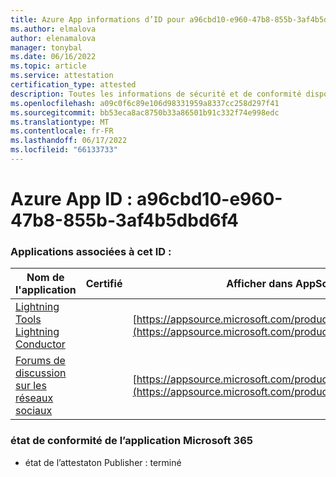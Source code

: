 ```yaml
---
title: Azure App informations d’ID pour a96cbd10-e960-47b8-855b-3af4b5dbd6f4
ms.author: elmalova
author: elenamalova
manager: tonybal
ms.date: 06/16/2022
ms.topic: article
ms.service: attestation
certification_type: attested
description: Toutes les informations de sécurité et de conformité disponibles pour a96cbd10-e960-47b8-855b-3af4b5dbd6f4.
ms.openlocfilehash: a09c0f6c89e106d98331959a8337cc258d297f41
ms.sourcegitcommit: bb53eca8ac8750b33a86501b91c332f74e998edc
ms.translationtype: MT
ms.contentlocale: fr-FR
ms.lasthandoff: 06/17/2022
ms.locfileid: "66133733"
---
```

# <a name="azure-app-id-a96cbd10-e960-47b8-855b-3af4b5dbd6f4"></a>Azure App ID : a96cbd10-e960-47b8-855b-3af4b5dbd6f4


### <a name="apps-associated-with-this-id"></a>Applications associées à cet ID :
| **Nom de l'application** | **Certifié** | **Afficher dans AppSource** |
|--------------|---------------|-----------------------|
| [Lightning Tools Lightning Conductor](../forward/WA200001926.md) |  | [https://appsource.microsoft.com/product/office/WA200001926](https://appsource.microsoft.com/product/office/WA200001926) |
| [Forums de discussion sur les réseaux sociaux](../forward/WA200001925.md) |  | [https://appsource.microsoft.com/product/office/WA200001925](https://appsource.microsoft.com/product/office/WA200001925) |

### <a name="microsoft-365-app-compliance-status"></a>état de conformité de l’application Microsoft 365
- état de l’attestaton Publisher : terminé

